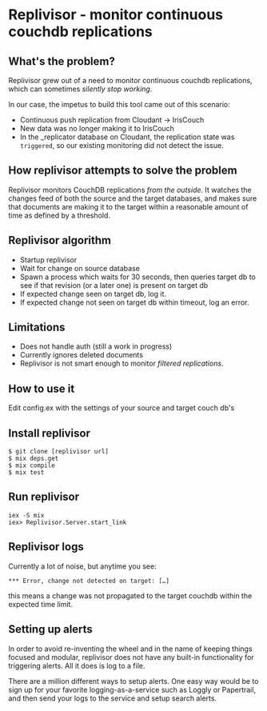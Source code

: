 # Replivisor - monitor continuous couchdb replications

## What's the problem?

Replivisor grew out of a need to monitor continuous couchdb replications, which can sometimes _silently stop working_.  

In our case, the impetus to build this tool came out of this scenario:

* Continuous push replication from Cloudant -> IrisCouch
* New data was no longer making it to IrisCouch
* In the \_replicator database on Cloudant, the replication state was <code>triggered</code>, so our existing monitoring did not detect the issue.


## How replivisor attempts to solve the problem

Replivisor monitors CouchDB replications _from the outside_.  It watches the changes feed of both the source and the target databases, and makes sure that documents are making it to the target within a reasonable amount of time as defined by a threshold.

## Replivisor algorithm

* Startup replivisor
* Wait for change on source database
* Spawn a process which waits for 30 seconds, then queries target db to see if that revision (or a later one) is present on target db
* If expected change seen on target db, log it.
* If expected change not seen on target db within timeout, log an error.

## Limitations

* Does not handle auth (still a work in progress)
* Currently ignores deleted documents
* Replivisor is not smart enough to monitor _filtered replications_.

## How to use it

Edit config.ex with the settings of your source and target couch db's

## Install replivisor

```
$ git clone [replivisor url]
$ mix deps.get
$ mix compile
$ mix test
```

## Run replivisor

```
iex -S mix
iex> Replivisor.Server.start_link
```

## Replivisor logs

Currently a lot of noise, but anytime you see:

```
*** Error, change not detected on target: […]
```

this means a change was not propagated to the target couchdb within the expected time limit.

## Setting up alerts

In order to avoid re-inventing the wheel and in the name of keeping things focused and modular, replivisor does not have any built-in functionality for triggering alerts.  All it does is log to a file.

There are a million different ways to setup alerts.  One easy way would be to sign up for your favorite logging-as-a-service such as Loggly or Papertrail, and then send your logs to the service and setup search alerts.  
